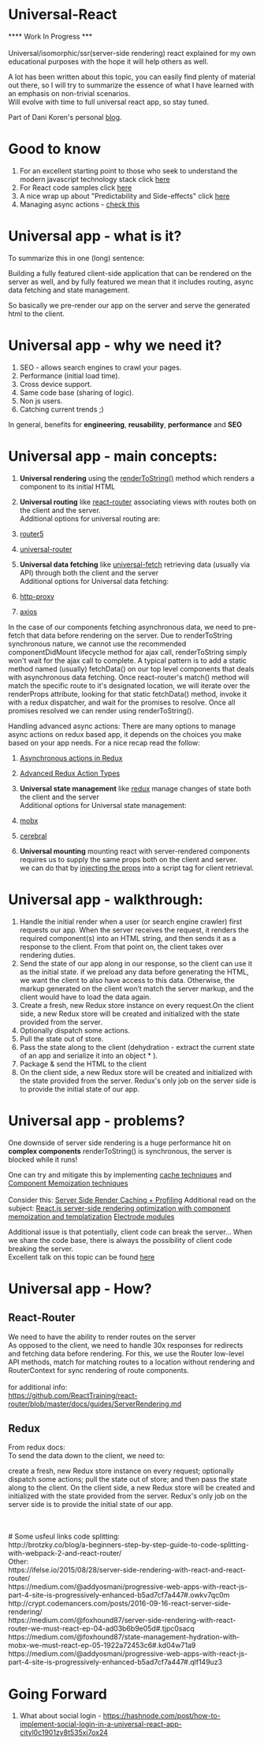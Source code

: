 # Universal-React
**** Work In Progress *** <br><br>
Universal/isomorphic/ssr(server-side rendering) react explained for my own educational purposes with the hope it will help others as well.

A lot has been written about this topic, you can easily find plenty of material out there, so I will try to summarize the essence of what I have learned with an emphasis on non-trivial scenarios.<br>
Will evolve with time to full universal react app, so stay tuned.

Part of Dani Koren's personal [blog](https://saniko.github.io/danikoren/).



# Good to know
1. For an excellent starting point to those who seek to understand the modern javascript technology stack click [here](https://github.com/verekia/js-stack-from-scratch)
2. For React code samples click [here](https://github.com/rdig/react-code-samples)
3. A nice wrap up about "Predictability and Side-effects" click [here](https://hashnode.com/post/what-are-the-benefits-of-redux-thunk-over-redux-saga-what-pros-and-cons-do-they-have-over-each-other-ciqvyydh7065w3g53ffalif61)
4. Managing async actions - [check this](http://www.npmtrends.com/redux-promise-vs-redux-saga-vs-redux-thunk-vs-redux-observable)

# Universal app - what is it?
To summarize this in one (long) sentence:

Building a fully featured client-side application that can be rendered on the server as well, and by fully featured we mean that it includes routing, async data fetching and state management.

So basically we pre-render our app on the server and serve the generated html to the client.


# Universal app - why we need it?

1. SEO - allows search engines to crawl your pages.
2. Performance (initial load time).
3. Cross device support.
4. Same code base (sharing of logic).
5. Non js users.
6. Catching current trends ;)

In general, benefits for **engineering**, **reusability**, **performance** and **SEO**

# Universal app - main concepts:
1. **Universal rendering** using the [renderToString()](https://facebook.github.io/react/docs/react-dom-server.html#rendertostring) method which renders a component to its initial HTML

2. **Universal routing** like  [react-router](https://github.com/ReactTraining/react-router/blob/master/docs/guides/ServerRendering.md) associating views with routes both on the client and the server.<br>
  Additional options for universal routing are: 
  1. [router5](http://router5.github.io/)
  2. [universal-router](https://www.kriasoft.com/universal-router/)

3. **Universal data fetching** like  [universal-fetch](https://github.com/Pitzcarraldo/universal-fetch/) retrieving data (usually via API) through both the client and the server<br>
  Additional options for Universal data fetching: 
  1. [http-proxy](https://github.com/nodejitsu/node-http-prox)
  2. [axios](https://github.com/mzabriskie/axios)
  
  In the case of our components fetching asynchronous data, we need to pre-fetch that data before rendering on the server. 
  Due to renderToString synchronous nature, we cannot use the recommended componentDidMount lifecycle method for ajax call, renderToString simply won't wait for the ajax call to complete. A typical pattern is to add a static method named (usually) fetchData() on our top level components that deals with asynchronous data fetching. 
  Once react-router's match() method will match the specific route to it's designated location, we will iterate over the renderProps attribute, looking for that static fetchData() method, invoke it with a redux dispatcher, and wait for the promises to resolve.
  Once all promises resolved we can render using renderToString().<br>
 
  Handling advanced async actions:
  There are many options to manage async actions on redux based app, it depends on the choices you make based on your app needs.
  For a nice recap read the follow:
  1. [Asynchronous actions in Redux](https://medium.com/@jtbennett/asynchronous-actions-in-redux-8412cf92a26f#.3yf5mt103)
  2. [Advanced Redux Action Types](https://medium.com/@zackargyle/advanced-redux-action-types-d5a71ed44e16#.ryhc4h5up)
  
4. **Universal state management** like [redux](https://github.com/reactjs/redux/blob/master/docs/recipes/ServerRendering.md)
manage changes of state both the client and the server<br>
  Additional options for Universal state management: 
  1. [mobx](https://mobxjs.github.io/mobx/)
  2. [cerebral](https://github.com/cerebral/cerebral)

5. **Universal mounting** mounting react with server-rendered components requires us to supply the same props both on the client and server.<br> we can do that by  [injecting the props](https://github.com/reactjs/redux/blob/master/docs/recipes/ServerRendering.md#inject-initial-component-html-and-state) into a script tag for client retrieval.<br>


# Universal app - walkthrough:
1. Handle the initial render when a user (or search engine crawler) first requests our app. When the server receives the request, it        renders the required component(s) into an HTML string, and then sends it as a response to the client. From that point on, the client     takes over rendering duties.
2. Send the state of our app along in our response, so the client can use it as the initial state. if we preload any data before            generating the HTML, we want the client to also have access to this data. Otherwise, the markup generated on the client won’t match      the server markup, and the client would have to load the data again.
3. Create a fresh, new Redux store instance on every request.On the client side, a new Redux store will be created and initialized with     the state provided from the server.
4. Optionally dispatch some actions.
5. Pull the state out of store.
6. Pass the state along to the client (dehydration - extract the current state of an app and serialize it into an object * ).
7. Package & send the HTML to the client
8. On the client side, a new Redux store will be created and initialized with the state provided from the server.
    Redux's only job on the server side is to provide the initial state of our app.
 
# Universal app - problems?
One downside of server side rendering is a huge performance hit on __complex components__
renderToString() is synchronous, the server is blocked while it runs! <br>

One can try and mitigate this by implementing <a href="https://medium.com/walmartlabs/reactjs-ssr-profiling-and-caching-5d8e9e49240c#.ucelx81s6">cache techniques</a> and <a href="https://www.youtube.com/watch?v=sn-C_DKLKPE">Component Memoization techniques</a><br>
<br>Consider this: <a href="http://www.electrode.io/docs/server_side_render_cache.html">Server Side Render Caching + Profiling</a>
Additional read on the subject:
[React.js server-side rendering optimization with component memoization and templatization](https://github.com/walmartlabs/react-ssr-optimizatio)
[Electrode modules](https://github.com/docs-code-examples-electrode-io/express-react-redux-webpack)

Additional issue is that potentially, client code can break the server...
When we share the code base, there is always the possibility of client code breaking the server.<br>
Excellent talk on this topic can be found  [here](https://www.youtube.com/watch?v=PnpfGy7q96U)


# Universal app - How?

## React-Router
We need to have the ability to render routes on the server<br>
As opposed to the client, we need to handle 30x responses for redirects and fetching data before rendering.
For this, we use the Router low-level API methods, match for matching routes to a location without rendering and RouterContext for sync rendering of route components.<br><br>
for additional info:<br>
https://github.com/ReactTraining/react-router/blob/master/docs/guides/ServerRendering.md
<br>
## Redux
From redux docs:<br>
To send the data down to the client, we need to:

create a fresh, new Redux store instance on every request;
optionally dispatch some actions;
pull the state out of store;
and then pass the state along to the client.
On the client side, a new Redux store will be created and initialized with the state provided from the server.
Redux's only job on the server side is to provide the initial state of our app.
<br><br>

<br>
# Some usfeul links
code splitting:<br>
http://brotzky.co/blog/a-beginners-step-by-step-guide-to-code-splitting-with-webpack-2-and-react-router/ <br>
Other:<br>
https://ifelse.io/2015/08/28/server-side-rendering-with-react-and-react-router/<br>
https://medium.com/@addyosmani/progressive-web-apps-with-react-js-part-4-site-is-progressively-enhanced-b5ad7cf7a447#.owkv7qc0m<br>
http://crypt.codemancers.com/posts/2016-09-16-react-server-side-rendering/<br>
https://medium.com/@foxhound87/server-side-rendering-with-react-router-we-must-react-ep-04-ad03b6b9e05d#.tjpc0sacq<br>
https://medium.com/@foxhound87/state-management-hydration-with-mobx-we-must-react-ep-05-1922a72453c6#.kd04w71a9
https://medium.com/@addyosmani/progressive-web-apps-with-react-js-part-4-site-is-progressively-enhanced-b5ad7cf7a447#.qlf149uz3

# Going Forward 
1. What about social login - https://hashnode.com/post/how-to-implement-social-login-in-a-universal-react-app-cityl0c1901zy8t535xj7ox24



